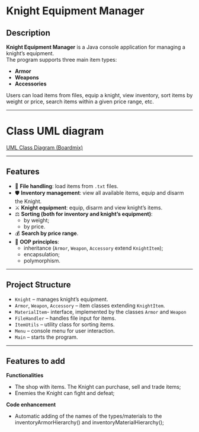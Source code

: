 # Knight Equipment Manager

## Description
**Knight Equipment Manager** is a Java console application for managing a knight’s equipment.  
The program supports three main item types:
- **Armor**
- **Weapons**
- **Accessories**

Users can load items from files, equip a knight, view inventory, sort items by weight or price, search items within a given price range, etc.  

---

# Class UML diagram
[UML Class Diagram (Boardmix)](https://boardmix.com/app/share/CAE.CLyitAEgASoQGjFo7YkfV3qifdXpywyLyDAGQAE/nP5QQI)

---

## Features
- 📂 **File handling**: load items from `.txt` files.  
- 🛡️ **Inventory management**: view all available items, equip and disarm the Knight.  
- ⚔️ **Knight equipment**: equip, disarm and view knight’s items.  
- ⚖️ **Sorting (both for inventory and knight’s equipment)**:
  - by weight;
  - by price.  
- 💰 **Search by price range**.  
- 🧩 **OOP principles**:
  - inheritance (`Armor`, `Weapon`, `Accessory` extend `KnightItem`);
  - encapsulation;
  - polymorphism.

---

## Project Structure
- `Knight` – manages knight’s equipment.  
- `Armor`, `Weapon`, `Accessory` – item classes extending `KnightItem`.
- `MaterialItem`- interface, implemented by the classes `Armor` and `Weapon`
- `FileHandler` – handles file input for items.  
- `ItemUtils` – utility class for sorting items.  
- `Menu` – console menu for user interaction.  
- `Main` – starts the program.  

---

## Features to add
**Functionalities** 
- The shop with items. The Knight can purchase, sell and trade items;
- Enemies the Knight can fight and defeat;
  
**Code enhancement**
- Automatic adding of the names of the types/materials to the inventoryArmorHierarchy() and inventoryMaterialHierarchy();

